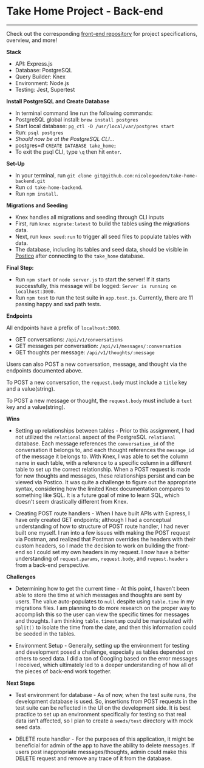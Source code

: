 # Take Home Project - Back-end
---

Check out the corresponding [front-end repository](https://github.com/nicolegooden/take-home-frontend) for project specifications, overview, and more!

**Stack**

* API: Express.js
* Database: PostgreSQL
* Query Builder: Knex
* Environment: Node.js
* Testing: Jest, Supertest

**Install PostgreSQL and Create Database**

* In terminal command line run the following commands:
* PostgreSQL global install: `brew install postgres` 
* Start local database: `pg_ctl -D /usr/local/var/postgres start`
* Run: `psql postgres`
* *Should now be at the PostgreSQL CLI...*
* postgres=# `CREATE DATABASE take_home;`
* To exit the psql CLI, type `\q` then hit `enter`.

**Set-Up**

* In your terminal, run `git clone git@github.com:nicolegooden/take-home-backend.git`
* Run `cd take-home-backend`.
* Run `npm install`.

**Migrations and Seeding**

* Knex handles all migrations and seeding through CLI inputs
* First, run `knex migrate:latest` to build the tables using the migrations data. 
* Next, run `knex seed:run` to trigger all seed files to populate tables with data.
* The database, including its tables and seed data, should be visible in [Postico](https://eggerapps.at/postico/) after connecting to the `take_home` database.

**Final Step:**
* Run `npm start` or `node server.js` to start the server! If it starts successfully, this message will be logged: `Server is running on localhost:3000.`
* Run `npm test` to run the test suite in `app.test.js`. Currently, there are 11 passing happy and sad path tests.

**Endpoints**

All endpoints have a prefix of `localhost:3000`.

* GET conversations: `/api/v1/conversations`
* GET messages per conversation: `/api/v1/messages/:conversation`
* GET thoughts per message: `/api/v1/thoughts/:message`

Users can also POST a new conversation, message, and thought via the endpoints documented above. 

To POST a new conversation, the `request.body` must include a `title` key and a value(string). 

To POST a new message or thought, the `request.body` must include a `text` key and a value(string).

**Wins**

+ Setting up relationships between tables - Prior to this assignment, I had not utilized the `relational` aspect of the PostgreSQL `relational` database. Each message references the `conversation_id` of the conversation it belongs to, and each thought references the `message_id` of the message it belongs to. With Knex, I was able to set the column name in each table, with a reference to a specific column in a different table to set up the correct relationship. When a POST request is made for new thoughts and messages, these relationships persist and can be viewed via Postico. It was quite a challenge to figure out the appropriate syntax, considering how the limited Knex documentation compares to something like SQL. It is a future goal of mine to learn SQL, which doesn't seem drastically different from Knex.

+ Creating POST route handlers - When I have built APIs with Express, I have only created GET endpoints; although I had a conceptual understanding of how to structure of POST route handler, I had never built one myself. I ran into a few issues with making the POST request via Postman, and realized that Postman overrides the headers with their custom headers, so I made the decision to work on building the front-end so I could set my own headers in my request. I now have a better understanding of `request.params`, `request.body`, and `request.headers` from a back-end perspective. 

**Challenges**

+ Determining how to get the current time - At this point, I haven't been able to store the time at which messages and thoughts are sent by users. The value auto-populates to `null` despite using `table.time` in my migrations files. I am planning to do more research on the proper way to accomplish this so the user can view the specific times for messages and thoughts. I am thinking `table.timestamp` could be manipulated with `split()` to isolate the time from the date, and then this information could be seeded in the tables.

+ Environment Setup - Generally, setting up the environment for testing and development posed a challenge, especially as tables depended on others to seed data. I did a ton of Googling based on the error messages I received, which ultimately led to a deeper understanding of how all of the pieces of back-end work together.

**Next Steps**

+ Test environment for database - As of now, when the test suite runs, the development database is used. So, insertions from POST requests in the test suite can be reflected in the UI on the development side. It is best practice to set up an environment specifically for testing so that real data isn't affected, so I plan to create a `seeds/test` directory with mock seed data.

+ DELETE route handler - For the purposes of this application, it might be beneficial for admin of the app to have the ability to delete messages. If users post inappropriate messages/thoughts, admin could make this DELETE request and remove any trace of it from the database. 


